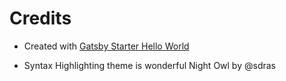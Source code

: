 # Credits

- Created with [Gatsby Starter Hello World](https://github.com/gatsbyjs/gatsby-starter-hello-world)

- Syntax Highlighting theme is wonderful Night Owl by @sdras
